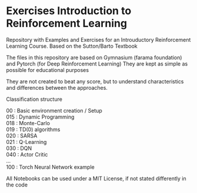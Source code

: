 # Exercises Introduction to Reinforcement Learning

Repository with Examples and Exercises for an Introuductory Reinforcement Learning Course. Based on the Sutton/Barto Textbook

The files in this repository are based on Gymnasium (farama foundation) and Pytorch (for Deep Reinforcement Learning)
They are kept as simple as possible for educational purposes

They are not created to beat any score, but to understand characteristics and differences between the approaches.

Classification structure

00 : Basic environment creation / Setup \
015 : Dynamic Programming           \
018 : Monte-Carlo                   \
019 : TD(0) algorithms              \
020 : SARSA                         \
021 : Q-Learning                    \
030 : DQN                           \
040 : Actor Critic                  \
...                                 \
100 : Torch Neural Network example 

All Notebooks can be used under a MIT License, if not stated differently in the code
